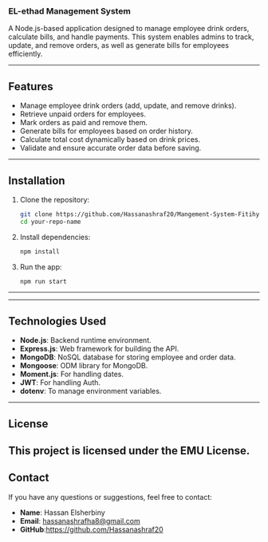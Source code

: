 
### **EL-ethad Management System**

A Node.js-based application designed to manage employee drink orders, calculate bills, and handle payments. This system enables admins to track, update, and remove orders, as well as generate bills for employees efficiently.


---

## **Features**

- Manage employee drink orders (add, update, and remove drinks).
- Retrieve unpaid orders for employees.
- Mark orders as paid and remove them.
- Generate bills for employees based on order history.
- Calculate total cost dynamically based on drink prices.
- Validate and ensure accurate order data before saving.

---

## **Installation**

1. Clone the repository:
   ```bash
   git clone https://github.com/Hassanashraf20/Mangement-System-Fitihy-Cafe
   cd your-repo-name
   ```

2. Install dependencies:
   ```bash
   npm install
   ```


3. Run the app:
   ```bash
   npm run start
   ```

---


---

## **Technologies Used**

- **Node.js**: Backend runtime environment.
- **Express.js**: Web framework for building the API.
- **MongoDB**: NoSQL database for storing employee and order data.
- **Mongoose**: ODM library for MongoDB.
- **Moment.js**: For handling dates.
- **JWT**: For handling Auth.
- **dotenv**: To manage environment variables.

---

## **License**

This project is licensed under the EMU License.
---

## **Contact**

If you have any questions or suggestions, feel free to contact:

- **Name**: Hassan Elsherbiny
- **Email**: hassanashrafha8@gmail.com
- **GitHub**:https://github.com/Hassanashraf20
